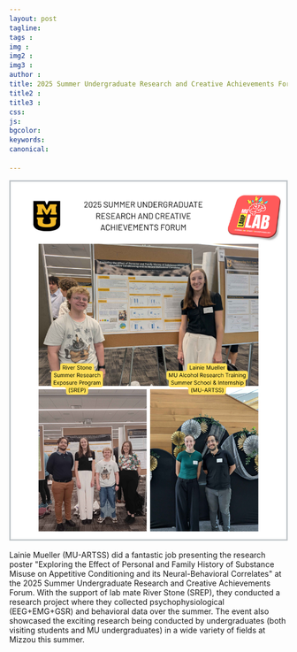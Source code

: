 ```yaml
---
layout: post
tagline: 
tags : 
img : 
img2 : 
img3 : 
author : 
title: 2025 Summer Undergraduate Research and Creative Achievements Forum
title2 : 
title3 : 
css: 
js: 
bgcolor: 
keywords: 
canonical:

---
```

<a href="/2025/07/24/SummerREU.html"><span class="image small"><img src="/assets/images/news/2025_Summer_REU.png" width="650"/></span></a>

Lainie Mueller (MU-ARTSS) did a fantastic job presenting the research poster "Exploring the Effect of Personal and Family History of Substance Misuse on Appetitive Conditioning and its Neural-Behavioral Correlates" at the 2025 Summer Undergraduate Research and Creative Achievements Forum. With the support of lab mate River Stone (SREP), they conducted a research project where they collected psychophysiological (EEG+EMG+GSR) and behavioral data over the summer. The event also showcased the exciting research being conducted by undergraduates (both visiting students and MU undergraduates) in a wide variety of fields at Mizzou this summer. 


 

